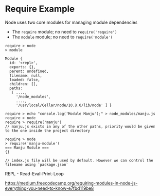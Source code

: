 # Require Example

Node uses two core modules for managing module dependencies

- The `require` module; no need to `require('require')`
- The `module` module; no need to `require('module')`

```
require > node
> module

Module {
  id: '<repl>',
  exports: {},
  parent: undefined,
  filename: null,
  loaded: false,
  children: [],
  paths:
   [ ....,
     '/node_modules',
     ....,
     '/usr/local/Cellar/node/10.8.0/lib/node' ] }
```

```
require > echo "console.log('Module Manju');" > node_modules/manju.js
require > node
require > require('manju')
// manju.js exists in any of the other paths, priority would be given to the one inside the project directory
```

```
require > node
> require('manju-module')
=== Manju Module ===
{}

// index.js file will be used by default. However we can control the filename using `package.json`
```

REPL - Read-Eval-Print-Loop

https://medium.freecodecamp.org/requiring-modules-in-node-js-everything-you-need-to-know-e7fbd119be8